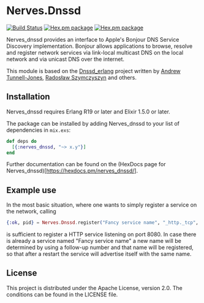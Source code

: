 # Nerves.Dnssd

[![Build Status](https://travis-ci.org/amolenaar/nerves_dnssd.svg?branch=master)](https://travis-ci.org/amolenaar/nerves_dnssd)
[![Hex.pm package](https://img.shields.io/hexpm/v/nerves_dnssd.svg)](https://hex.pm/packages/nerves_dnssd)
[![Hex.pm package](https://img.shields.io/hexpm/l/nerves_dnssd.svg)](https://hex.pm/packages/nerves_dnssd)

Nerves_dnssd provides an interface to Apple's Bonjour DNS Service Discovery
implementation. Bonjour allows applications to browse, resolve and register
network services via link-local multicast DNS on the local network and via
unicast DNS over the internet.

This module is based on the [Dnssd_erlang](https://github.com/erszcz/dnssd_erlang)
project written by [Andrew Tunnell-Jones](http://andrew.tj.id.au/),
[Radosław Szymczyszyn](https://github.com/erszcz/dnssd_erlang) and others.

## Installation

Nerves_dnssd requires Erlang R19 or later and Elixir 1.5.0 or later.

The package can be installed
by adding Nerves_dnssd to your list of dependencies in `mix.exs`:

```elixir
def deps do
  [{:nerves_dnssd, "~> x.y"}]
end
```

Further documentation can be found on the (HexDocs page for Nerves_dnssd)[https://hexdocs.pm/nerves_dnssd/].

## Example use

In the most basic situation, where one wants to simply register a service
on the network, calling

```elixir
{:ok, pid} = Nerves.Dnssd.register("Fancy service name", "_http._tcp", 8080)
```

is sufficient to register a HTTP service listening on port 8080. In case there is
already a service named "Fancy service name" a new name will be determined by
using a follow-up number and that name will be registered, so that after a restart
the service will advertise itself with the same name.

## License

This project is distributed under the Apache License, version 2.0. The conditions can
be found in the LICENSE file.
